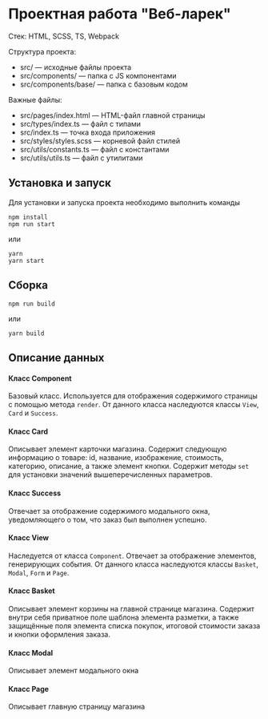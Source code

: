 # Проектная работа "Веб-ларек"

Стек: HTML, SCSS, TS, Webpack

Структура проекта:
- src/ — исходные файлы проекта
- src/components/ — папка с JS компонентами
- src/components/base/ — папка с базовым кодом

Важные файлы:
- src/pages/index.html — HTML-файл главной страницы
- src/types/index.ts — файл с типами
- src/index.ts — точка входа приложения
- src/styles/styles.scss — корневой файл стилей
- src/utils/constants.ts — файл с константами
- src/utils/utils.ts — файл с утилитами

## Установка и запуск
Для установки и запуска проекта необходимо выполнить команды

```
npm install
npm run start
```

или

```
yarn
yarn start
```
## Сборка

```
npm run build
```

или

```
yarn build
```
## Описание данных

#### Класс Component
Базовый класс. Используется для отображения содержимого страницы с помощью метода `render`. От данного класса наследуются классы `View`, `Card` и `Success`.

#### Класс Card
Описывает элемент карточки магазина. Содержит следующую информацию о товаре: id, название, изображение, стоимость, категорию, описание, а также элемент кнопки. Содержит методы `set` для установки значений вышеперечисленных параметров.

#### Класс Success
Отвечает за отображение содержимого модального окна, уведомляющего о том, что заказ был выполнен успешно.

#### Класс View
Наследуется от класса `Component`. Отвечает за отображение элементов, генерирующих события. От данного класса наследуются классы `Basket`, `Modal`, `Form` и `Page`.

#### Класс Basket 
Описывает элемент корзины на главной странице магазина. Содержит внутри себя приватное поле шаблона элемента разметки, а также защищённые поля элемента списка покупок, итоговой стоимости заказа и кнопки оформления заказа.

#### Класс Modal 
Описывает элемент модального окна

#### Класс Page 
Описывает главную страницу магазина
